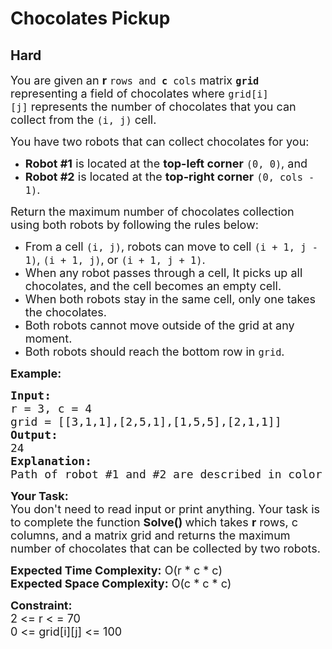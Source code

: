 # Chocolates Pickup
## Hard
<div class="problems_problem_content__Xm_eO" bis_skin_checked="1"><p><span style="font-size: 18px;">You are given an <strong>r</strong>&nbsp;<code>rows and <strong>c</strong> cols</code>&nbsp;matrix&nbsp;<strong><code>grid</code></strong> representing a field of chocolates where&nbsp;<code>grid[i][j]</code>&nbsp;represents the number of chocolates&nbsp;that you can collect from the&nbsp;<code>(i, j)</code>&nbsp;cell.</span></p>
<p><span style="font-size: 18px;">You have two robots that can collect chocolates for you:</span></p>
<ul>
<li><span style="font-size: 18px;"><strong>Robot #1</strong>&nbsp;is located at the&nbsp;<strong>top-left corner</strong>&nbsp;<code>(0, 0)</code>, and</span></li>
<li><span style="font-size: 18px;"><strong>Robot #2</strong>&nbsp;is located at the&nbsp;<strong>top-right corner</strong>&nbsp;<code>(0, cols - 1)</code>.</span></li>
</ul>
<p><span style="font-size: 18px;">Return&nbsp;the maximum number of chocolates collection using both robots by following the rules below:</span></p>
<ul>
<li><span style="font-size: 18px;">From a cell&nbsp;<code>(i, j)</code>, robots can move to cell&nbsp;<code>(i + 1, j - 1)</code>,&nbsp;<code>(i + 1, j)</code>, or&nbsp;<code>(i + 1, j + 1)</code>.</span></li>
<li><span style="font-size: 18px;">When any robot passes through a cell, It picks up all chocolates, and the cell becomes an empty cell.</span></li>
<li><span style="font-size: 18px;">When both robots stay in the same cell, only one takes the chocolates.</span></li>
<li><span style="font-size: 18px;">Both robots cannot move outside of the grid at any moment.</span></li>
<li><span style="font-size: 18px;">Both robots should reach the bottom row in&nbsp;<code>grid</code>.</span></li>
</ul>
<p><span style="font-size: 18px;"><strong>Example:</strong></span></p>
<pre><span style="font-size: 18px;"><strong>Input:
</strong>r = 3, c = 4
grid = [[3,1,1],[2,5,1],[1,5,5],[2,1,1]]
<strong>Output:</strong>
24</span><span style="font-size: 18px;">
<strong>Explanation:</strong>
Path of robot #1 and #2 are described in color green and blue respectively. Cherries taken by Robot #1, (3 + 2 + 5 + 2) = 12. Cherries taken by Robot #2, (1 + 5 + 5 + 1) = 12. Total of cherries: 12 + 12 = 24.</span></pre>
<p><strong><span style="font-size: 18px;">Your Task:</span></strong><br><span style="font-size: 18px;">You don't need to read input or print anything. Your task is to complete the function <strong>Solve()&nbsp;</strong>which takes <strong>r</strong> rows, c columns, and a matrix grid and returns the maximum number of chocolates that can be collected by two robots.</span></p>
<p><span style="font-size: 18px;"><strong>Expected Time Complexity:</strong> O(r * c * c)</span><br><span style="font-size: 18px;"><strong>Expected Space Complexity:</strong> O(c * c * c)</span></p>
<p><strong><span style="font-size: 18px;">Constraint:</span></strong><br><span style="font-size: 18px;">2 &lt;= r &lt; = 70<br>0 &lt;= grid[i][j] &lt;= 100</span></p></div>